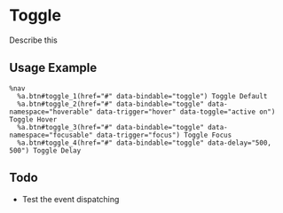 
# Toggle
Describe this

## Usage Example

<!--~ markup/toggle.html.haml -->
```haml
%nav
  %a.btn#toggle_1(href="#" data-bindable="toggle") Toggle Default
  %a.btn#toggle_2(href="#" data-bindable="toggle" data-namespace="hoverable" data-trigger="hover" data-toggle="active on") Toggle Hover
  %a.btn#toggle_3(href="#" data-bindable="toggle" data-namespace="focusable" data-trigger="focus") Toggle Focus
  %a.btn#toggle_4(href="#" data-bindable="toggle" data-delay="500, 500") Toggle Delay
```
<!-- end -->

## Todo
- Test the event dispatching

